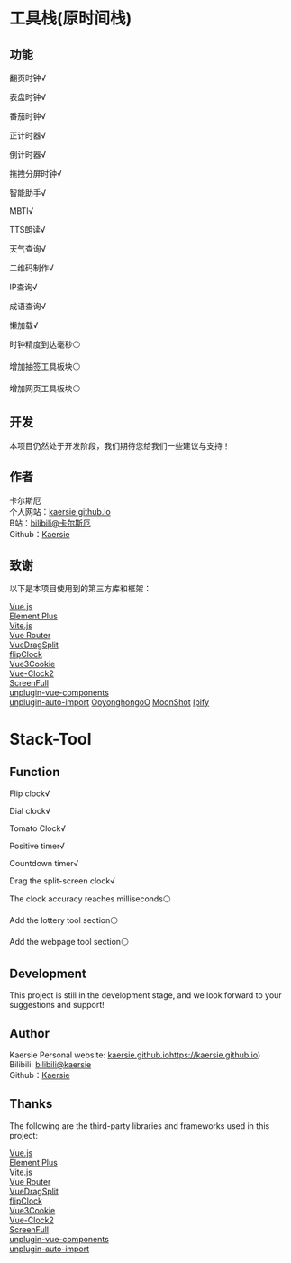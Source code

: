 # 工具栈(原时间栈)

## 功能

翻页时钟√

表盘时钟√

番茄时钟√

正计时器√

倒计时器√

拖拽分屏时钟√

智能助手√

MBTI√

TTS朗读√

天气查询√

二维码制作√

IP查询√

成语查询√

懒加载√

时钟精度到达毫秒⚪

增加抽签工具板块⚪

增加网页工具板块⚪

  
## 开发

本项目仍然处于开发阶段，我们期待您给我们一些建议与支持！

  
## 作者

卡尔斯厄  
个人网站：[kaersie.github.io](https://kaersie.github.io)  
B站：[bilibili@卡尔斯厄](https://space.bilibili.com/1026296481)  
Github：[Kaersie](https://github.com/kaersie)  

  
## 致谢

以下是本项目使用到的第三方库和框架：

[Vue.js](https://cn.vuejs.org/)  
[Element Plus](https://element-plus.org/)  
[Vite.js](https://vitejs.cn/)  
[Vue Router](https://router.vuejs.org/)  
[VueDragSplit](https://github.com/rongang/vue-drag-split)  
[flipClock](https://github.com/Yuezi32/flipClock)  
[Vue3Cookie](https://blog.csdn.net/qq_39708228/article/details/114921340)  
[Vue-Clock2](https://github.com/bestvist/vue-clock2/)  
[ScreenFull](https://github.com/sindresorhus/screenfull)  
[unplugin-vue-components](https://github.com/unplugin/unplugin-vue-components)  
[unplugin-auto-import](https://github.com/unplugin/unplugin-auto-import)
[OoyonghongoO](https://api.vore.top/)
[MoonShot](https://platform.moonshot.cn/)
[Ipify](https://api.ipify.org)

# Stack-Tool
 
## Function
 
Flip clock√
 
Dial clock√
 
Tomato Clock√
 
Positive timer√
 
Countdown timer√
 
Drag the split-screen clock√
 
The clock accuracy reaches milliseconds⚪
 
Add the lottery tool section⚪
 
Add the webpage tool section⚪
 
  
## Development
 
This project is still in the development stage, and we look forward to your suggestions and support!
 
  
## Author
 
Kaersie
Personal website: [kaersie.github.io](https://kaersie.github.io)https://kaersie.github.io)  
Bilibili: [bilibili@kaersie](https://space.bilibili.com/1026296481)  
Github：[Kaersie](https://github.com/kaersie)  
 
  
## Thanks
 
The following are the third-party libraries and frameworks used in this project:
 
[Vue.js](https://cn.vuejs.org/)  
[Element Plus](https://element-plus.org/)  
[Vite.js](https://vitejs.cn/)  
[Vue Router](https://router.vuejs.org/)  
[VueDragSplit](https://github.com/rongang/vue-drag-split)  
[flipClock](https://github.com/Yuezi32/flipClock)  
[Vue3Cookie](https://blog.csdn.net/qq_39708228/article/details/114921340)  
[Vue-Clock2](https://github.com/bestvist/vue-clock2/)  
[ScreenFull](https://github.com/sindresorhus/screenfull)  
[unplugin-vue-components](https://github.com/unplugin/unplugin-vue-components)  
[unplugin-auto-import](https://github.com/unplugin/unplugin-auto-import)
